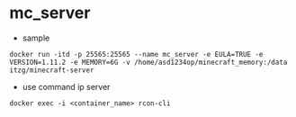 # mc_server


- sample
```
docker run -itd -p 25565:25565 --name mc_server -e EULA=TRUE -e VERSION=1.11.2 -e MEMORY=6G -v /home/asd1234op/minecraft_memory:/data itzg/minecraft-server
```
- use command ip server
```
docker exec -i <container_name> rcon-cli
```
